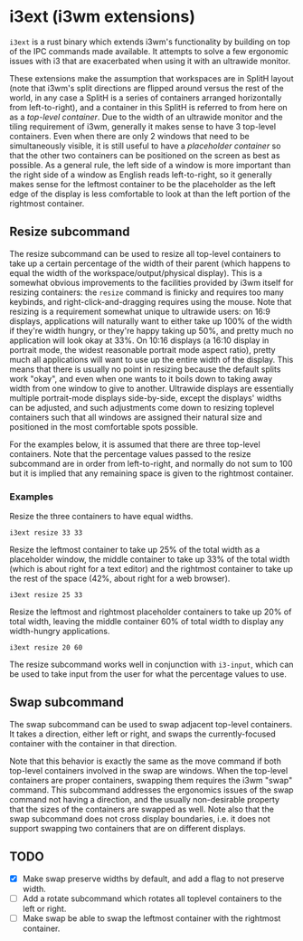 # i3ext (i3wm extensions)

`i3ext` is a rust binary which extends i3wm's functionality by building on top of the IPC commands
made available. It attempts to solve a few ergonomic issues with i3 that are exacerbated when using
it with an ultrawide monitor.

These extensions make the assumption that workspaces are in SplitH layout (note that i3wm's split
directions are flipped around versus the rest of the world, in any case a SplitH is a series of
containers arranged horizontally from left-to-right), and a container in this SplitH is referred to
from here on as a *top-level container*. Due to the width of an ultrawide monitor and the tiling
requirement of i3wm, generally it makes sense to have 3 top-level containers. Even when there are
only 2 windows that need to be simultaneously visible, it is still useful to have a *placeholder
container* so that the other two containers can be positioned on the screen as best as possible.
As a general rule, the left side of a window is more important than the right side of a window as
English reads left-to-right, so it generally makes sense for the leftmost container to be the
placeholder as the left edge of the display is less comfortable to look at than the left portion of
the rightmost container.

## Resize subcommand

The resize subcommand can be used to resize all top-level containers to take up a certain percentage
of the width of their parent (which happens to equal the width of the workspace/output/physical
display). This is a somewhat obvious improvements to the facilities provided by i3wm itself for
resizing containers: the `resize` command is finicky and requires too many keybinds, and
right-click-and-dragging requires using the mouse. Note that resizing is a requirement somewhat
unique to ultrawide users: on 16:9 displays, applications will naturally want to either take up 100%
of the width if they're width hungry, or they're happy taking up 50%, and pretty much no application
will look okay at 33%. On 10:16 displays (a 16:10 display in portrait mode, the widest reasonable
portrait mode aspect ratio), pretty much all applications will want to use up the entire width of
the display. This means that there is usually no point in resizing because the default splits work
"okay", and even when one wants to it boils down to taking away width from one window to give to
another. Ultrawide displays are essentially multiple portrait-mode displays side-by-side, except the
displays' widths can be adjusted, and such adjustments come down to resizing toplevel
containers such that all windows are assigned their natural size and positioned in the most
comfortable spots possible.

For the examples below, it is assumed that there are three top-level containers. Note that the
percentage values passed to the resize subcommand are in order from left-to-right, and normally do
not sum to 100 but it is implied that any remaining space is given to the rightmost container.

### Examples

Resize the three containers to have equal widths.

```
i3ext resize 33 33
```

Resize the leftmost container to take up 25% of the total width as a placeholder window, the middle
container to take up 33% of the total width (which is about right for a text editor) and the
rightmost container to take up the rest of the space (42%, about right for a web browser).

```
i3ext resize 25 33
```

Resize the leftmost and rightmost placeholder containers to take up 20% of total width, leaving the
middle container 60% of total width to display any width-hungry applications.

```
i3ext resize 20 60
```

The resize subcommand works well in conjunction with `i3-input`, which can be used to take input
from the user for what the percentage values to use.

## Swap subcommand

The swap subcommand can be used to swap adjacent top-level containers. It takes a direction, either
left or right, and swaps the currently-focused container with the container in that direction.

Note that this behavior is exactly the same as the move command if both top-level containers
involved in the swap are windows. When the top-level containers are proper containers, swapping them
requires the i3wm "swap" command. This subcommand addresses the ergonomics issues of the swap
command not having a direction, and the usually non-desirable property that the sizes of the
containers are swapped as well. Note also that the swap subcommand does not cross display
boundaries, i.e. it does not support swapping two containers that are on different displays.

## TODO

- [x] Make swap preserve widths by default, and add a flag to not preserve width.
- [ ] Add a rotate subcommand which rotates all toplevel containers to the left or right.
- [ ] Make swap be able to swap the leftmost container with the rightmost container.
